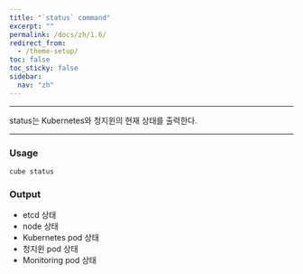 ```yaml
---
title: "`status` command"
excerpt: ""
permalink: /docs/zh/1.6/
redirect_from:
  - /theme-setup/
toc: false
toc_sticky: false
sidebar:
  nav: "zh"
---
```


---
status는 Kubernetes와 청지윈의 현재 상태를 출력한다.

---

### Usage

`cube status`

### Output

* etcd 상태
* node 상태
* Kubernetes pod 상태
* 청지윈 pod 상태
* Monitoring pod 상태
